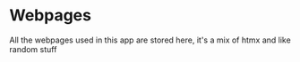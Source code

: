 # Webpages
All the webpages used in this app are stored here, it's a mix of htmx and like random stuff